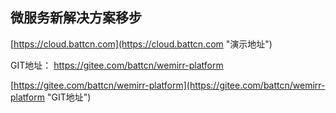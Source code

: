 ## 微服务新解决方案移步

[https://cloud.battcn.com](https://cloud.battcn.com "演示地址")

GIT地址： https://gitee.com/battcn/wemirr-platform

[https://gitee.com/battcn/wemirr-platform](https://gitee.com/battcn/wemirr-platform "GIT地址")
